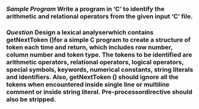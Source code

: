 ### **_Sample Program_** Write a program in ‘C’ to identify the arithmetic and relational operators from the given input ‘C’ file.
### **_Question_** Design a lexical analyserwhich contains getNextToken ()for a simple C program to create a structure of token each time and return, which includes row number, column number and token type. The tokens to be identified are arithmetic operators, relational operators, logical operators, special symbols, keywords, numerical constants, string literals and identifiers. Also, getNextToken () should ignore all the tokens when encountered inside single line or multiline comment or inside string literal. Pre-processordirective should also be stripped.